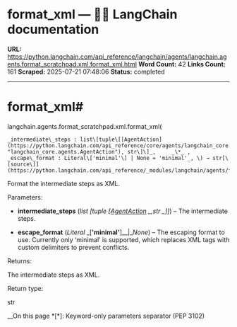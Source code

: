 # format_xml — 🦜🔗 LangChain  documentation

**URL:** https://python.langchain.com/api_reference/langchain/agents/langchain.agents.format_scratchpad.xml.format_xml.html
**Word Count:** 42
**Links Count:** 161
**Scraped:** 2025-07-21 07:48:06
**Status:** completed

---

# format\_xml\#

langchain.agents.format\_scratchpad.xml.format\_xml\(

    _intermediate\_steps : list\[tuple\[[AgentAction](https://python.langchain.com/api_reference/core/agents/langchain_core.agents.AgentAction.html#langchain_core.agents.AgentAction "langchain_core.agents.AgentAction"), str\]\]_,     _\*_ ,     _escape\_format : Literal\['minimal'\] | None = 'minimal'_, \) → str[\[source\]](https://python.langchain.com/api_reference/_modules/langchain/agents/format_scratchpad/xml.html#format_xml)\#     

Format the intermediate steps as XML.

Parameters:     

  * **intermediate\_steps** \(_list_ _\[__tuple_ _\[_[_AgentAction_](https://python.langchain.com/api_reference/core/agents/langchain_core.agents.AgentAction.html#langchain_core.agents.AgentAction "langchain_core.agents.AgentAction") _,__str_ _\]__\]_\) – The intermediate steps.

  * **escape\_format** \(_Literal_ _\[__'minimal'__\]__|__None_\) – The escaping format to use. Currently only ‘minimal’ is supported, which replaces XML tags with custom delimiters to prevent conflicts.

Returns:     

The intermediate steps as XML.

Return type:     

str

__On this page   *[\*]: Keyword-only parameters separator (PEP 3102)